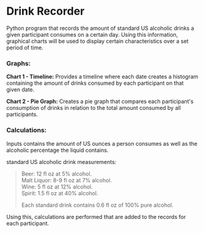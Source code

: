 # Drink Recorder

Python program that records the amount of standard US alcoholic drinks a given participant consumes on a certain day.
Using this information, graphical charts will be used to display certain characteristics over a set period of time.

### Graphs:
**Chart 1 - Timeline:**
Provides a timeline where each date creates a histogram containing the amount of drinks consumed by each
participant on that given date.

**Chart 2 - Pie Graph:**
Creates a pie graph that compares each participant's consumption of drinks in relation to the total amount consumed by 
all participants.

### Calculations:
Inputs contains the amount of US ounces a person consumes as well as the alcoholic percentage the liquid contains.

standard US alcoholic drink measurements:
> Beer: 12 fl oz at 5% alcohol.  
> Malt Liquor: 8-9 fl oz at 7% alcohol.  
> Wine: 5 fl oz at 12% alcohol.  
> Spirit: 1.5 fl oz at 40% alcohol.  
>
> Each standard drink contains 0.6 fl oz of 100% pure alcohol.

Using this, calculations are performed that are added to the records for each participant.
